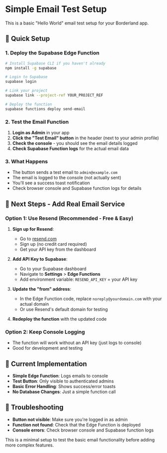 # Simple Email Test Setup

This is a basic "Hello World" email test setup for your Borderland app.

## 🚀 Quick Setup

### 1. Deploy the Supabase Edge Function

```bash
# Install Supabase CLI if you haven't already
npm install -g supabase

# Login to Supabase
supabase login

# Link your project
supabase link --project-ref YOUR_PROJECT_REF

# Deploy the function
supabase functions deploy send-email
```

### 2. Test the Email Function

1. **Login as Admin** in your app
2. **Click the "Test Email" button** in the header (next to your admin profile)
3. **Check the console** - you should see the email details logged
4. **Check Supabase Function logs** for the actual email data

### 3. What Happens

- The button sends a test email to `admin@example.com`
- The email is logged to the console (not actually sent)
- You'll see a success toast notification
- Check browser console and Supabase function logs for details

## 🔧 Next Steps - Add Real Email Service

### **Option 1: Use Resend (Recommended - Free & Easy)**

1. **Sign up for Resend**:
   - Go to [resend.com](https://resend.com)
   - Sign up (no credit card required)
   - Get your API key from the dashboard

2. **Add API Key to Supabase**:
   - Go to your Supabase dashboard
   - Navigate to **Settings** > **Edge Functions**
   - Add environment variable: `RESEND_API_KEY` = your API key

3. **Update the "from" address**:
   - In the Edge Function code, replace `noreply@yourdomain.com` with your actual domain
   - Or use Resend's default domain for testing

4. **Redeploy the function** with the updated code

### **Option 2: Keep Console Logging**
- The function will work without an API key (just logs to console)
- Good for development and testing

## 📝 Current Implementation

- **Simple Edge Function**: Logs emails to console
- **Test Button**: Only visible to authenticated admins
- **Basic Error Handling**: Shows success/error toasts
- **No Database Changes**: Just a simple function call

## 🐛 Troubleshooting

- **Button not visible**: Make sure you're logged in as admin
- **Function not found**: Check that the Edge Function is deployed
- **Console errors**: Check browser console and Supabase function logs

This is a minimal setup to test the basic email functionality before adding more complex features.
